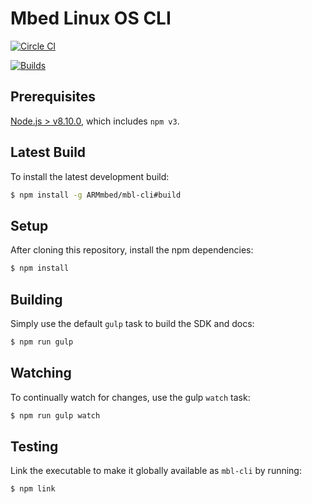 # Mbed Linux OS CLI

[![Circle CI](https://circleci.com/gh/ARMmbed/mbl-cli.svg?style=shield&circle-token=367893aefffecc72cf7d17201667cd2f75d6d5c7)](https://circleci.com/gh/ARMmbed/mbl-cli/)

[![Builds](https://img.shields.io/badge/mbed%20linux%20cli-builds-blue.svg)](http://armmbed.github.io/mbl-cli/builds/)

## Prerequisites

[Node.js > v8.10.0](https://nodejs.org), which includes `npm v3`.

## Latest Build

To install the latest development build:

```bash
$ npm install -g ARMmbed/mbl-cli#build
```

## Setup

After cloning this repository, install the npm dependencies:

```bash
$ npm install
```

## Building

Simply use the default ```gulp``` task to build the SDK and docs:

```bash
$ npm run gulp
```

## Watching

To continually watch for changes, use the gulp `watch` task:

```bash
$ npm run gulp watch
```

## Testing

Link the executable to make it globally available as `mbl-cli` by running:

```bash
$ npm link
```
